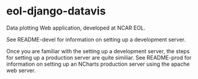 # eol-django-datavis

Data plotting Web application, developed at NCAR EOL.


See README-devel for information on setting up a development server.

Once you are familiar with the setting up a development server, the steps for setting up a production server are quite similiar.  See README-prod for information on setting up an NCharts production server using the apache web server.

